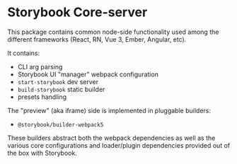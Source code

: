# Storybook Core-server

This package contains common node-side functionality used among the different frameworks (React, RN, Vue 3, Ember, Angular, etc).

It contains:

- CLI arg parsing
- Storybook UI "manager" webpack configuration
- `start-storybook` dev server
- `build-storybook` static builder
- presets handling

The "preview" (aka iframe) side is implemented in pluggable builders:

- `@storybook/builder-webpack5`

These builders abstract both the webpack dependencies as well as the various core configurations and loader/plugin dependencies provided out of the box with Storybook.
